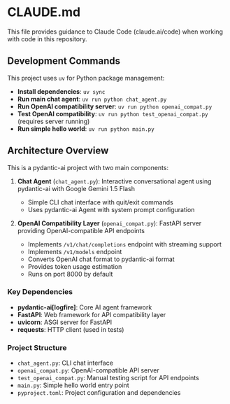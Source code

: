 # CLAUDE.md

This file provides guidance to Claude Code (claude.ai/code) when working with code in this repository.

## Development Commands

This project uses `uv` for Python package management:

- **Install dependencies**: `uv sync`
- **Run main chat agent**: `uv run python chat_agent.py`
- **Run OpenAI compatibility server**: `uv run python openai_compat.py`
- **Test OpenAI compatibility**: `uv run python test_openai_compat.py` (requires server running)
- **Run simple hello world**: `uv run python main.py`

## Architecture Overview

This is a pydantic-ai project with two main components:

1. **Chat Agent** (`chat_agent.py`): Interactive conversational agent using pydantic-ai with Google Gemini 1.5 Flash
   - Simple CLI chat interface with quit/exit commands
   - Uses pydantic-ai Agent with system prompt configuration

2. **OpenAI Compatibility Layer** (`openai_compat.py`): FastAPI server providing OpenAI-compatible API endpoints
   - Implements `/v1/chat/completions` endpoint with streaming support
   - Implements `/v1/models` endpoint
   - Converts OpenAI chat format to pydantic-ai format
   - Provides token usage estimation
   - Runs on port 8000 by default

### Key Dependencies
- **pydantic-ai[logfire]**: Core AI agent framework
- **FastAPI**: Web framework for API compatibility layer
- **uvicorn**: ASGI server for FastAPI
- **requests**: HTTP client (used in tests)

### Project Structure
- `chat_agent.py`: CLI chat interface
- `openai_compat.py`: OpenAI-compatible API server
- `test_openai_compat.py`: Manual testing script for API endpoints
- `main.py`: Simple hello world entry point
- `pyproject.toml`: Project configuration and dependencies